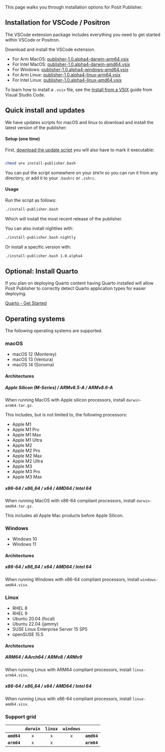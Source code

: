 This page walks you through installation options for Posit Publisher.

## Installation for VSCode / Positron

The VSCode extension package includes everything you need to get started within
VSCode or Positron.

Download and install the VSCode extension.

- For Arm MacOS: [publisher-1.0.alpha4-darwin-arm64.vsix](https://cdn.posit.co/publisher/releases/tags/v1.0.alpha4/publisher-1.0.alpha4-darwin-arm64.vsix)
- For Intel MacOS: [publisher-1.0.alpha4-darwin-amd64.vsix](https://cdn.posit.co/publisher/releases/tags/v1.0.alpha4/publisher-1.0.alpha4-darwin-amd64.vsix)
- For Windows: [publisher-1.0.alpha4-windows-amd64.vsix](https://cdn.posit.co/publisher/releases/tags/v1.0.alpha4/publisher-1.0.alpha4-windows-amd64.vsix)
- For Arm Linux: [publisher-1.0.alpha4-linux-arm64.vsix](https://cdn.posit.co/publisher/releases/tags/v1.0.alpha4/publisher-1.0.alpha4-linux-arm64.vsix)
- For Intel Linux: [publisher-1.0.alpha4-linux-amd64.vsix](https://cdn.posit.co/publisher/releases/tags/v1.0.alpha4/publisher-1.0.alpha4-linux-amd64.vsix)

To learn how to install a `.vsix` file, see the [Install from a
VSIX](https://code.visualstudio.com/docs/editor/extension-marketplace#_install-from-a-vsix)
guide from Visual Studio Code.

## Quick install and updates

We have updates scripts for macOS and linux to download and install the latest version of the publisher:

#### Setup (one time)

First, [download the update script](https://raw.githubusercontent.com/posit-dev/publisher/main/install-publisher.bash) you will also have to mark it executable:

```bash

chmod u+x install-publisher.bash
```

You can put the script somewhere on your `$PATH` so you can run it from any directory, or add it to your `.bashrc` or `.zshrc`.


#### Usage

Run the script as follows:

```bash
./install-publisher.bash
```

Which will install the most recent release of the publisher. 

You can also install nightlies with:

```bash
./install-publisher.bash nightly
```

Or install a specific version with:


```bash
./install-publisher.bash 1.0.alpha4
```

## Optional: Install Quarto

If you plan on deploying Quarto content having Quarto installed will allow
Posit Publisher to correctly detect Quarto application types for easier
deploying.

[Quarto - Get Started](https://quarto.org/docs/get-started/)

## Operating systems

The following operating systems are supported.

### macOS

- macOS 12 (Monterey)
- macOS 13 (Ventura)
- macOS 14 (Sonoma)

#### Architectures

##### Apple Silicon (M-Series) / ARMv8.5-A / ARMv8.6-A

When running MacOS with Apple silicon processors, install `darwin-arm64.tar.gz`.

This includes, but is not limited to, the following processors:

- Apple M1
- Apple M1 Pro
- Apple M1 Max
- Apple M1 Ultra
- Apple M2
- Apple M2 Pro
- Apple M2 Max
- Apple M2 Ultra
- Apple M3
- Apple M3 Pro
- Apple M3 Max

##### x86-64 / x86_64 / x64 / AMD64 / Intel 64

When running MacOS with x86-64 compliant processors, install
`darwin-amd64.tar.gz`.

This includes all Apple Mac products before Apple Silicon.

### Windows

- Windows 10
- Windows 11

#### Architectures

##### x86-64 / x86_64 / x64 / AMD64 / Intel 64

When running Windows with x86-64 compliant processors, install
`windows-amd64.visx`.

### Linux

- RHEL 8
- RHEL 9
- Ubuntu 20.04 (focal)
- Ubuntu 22.04 (jammy)
- SUSE Linux Enterprise Server 15 SP5
- openSUSE 15.5

#### Architectures

##### ARM64 / AArch64 / ARMv8 / ARMv9

When running Linux with ARM64 compliant processors, install
`linux-arm64.visx`.

##### x86-64 / x86_64 / x64 / AMD64 / Intel 64

When running Linux with x86-64 compliant processors, install
`linux-amd64.visx`.

### Support grid

|             | `darwin` | `linux` | `windows` |             |
| ----------: | :------: | :-----: | :-------: | :---------- |
| **`amd64`** |   `x`    |   `x`   |    `x`    | **`amd64`** |
| **`arm64`** |   `x`    |   `x`   |           | **`arm64`** |

